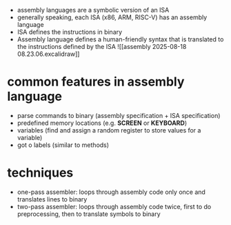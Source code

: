 - assembly languages are a symbolic version of an ISA
- generally speaking, each ISA (x86, ARM, RISC-V) has an assembly language
- ISA defines the instructions in binary
- Assembly language defines a human-friendly syntax that is translated to the instructions defined by the ISA 
![[assembly 2025-08-18 08.23.06.excalidraw]]
# common features in assembly language
- parse commands to binary (assembly specification + ISA specification)
- predefined memory locations (e.g. **SCREEN** or **KEYBOARD**)
- variables (find and assign a random register to store values for a variable)
- got o labels (similar to methods)
# techniques
- one-pass assembler: loops through assembly code only once and translates lines to binary
- two-pass assembler: loops through assembly code twice, first to do preprocessing, then to translate symbols to binary